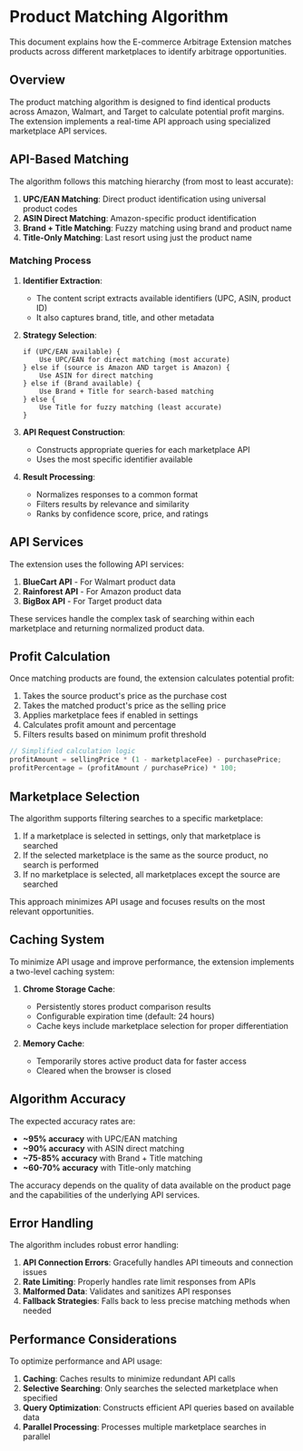 # Product Matching Algorithm

This document explains how the E-commerce Arbitrage Extension matches products across different marketplaces to identify arbitrage opportunities.

## Overview

The product matching algorithm is designed to find identical products across Amazon, Walmart, and Target to calculate potential profit margins. The extension implements a real-time API approach using specialized marketplace API services.

## API-Based Matching

The algorithm follows this matching hierarchy (from most to least accurate):

1. **UPC/EAN Matching**: Direct product identification using universal product codes
2. **ASIN Direct Matching**: Amazon-specific product identification
3. **Brand + Title Matching**: Fuzzy matching using brand and product name
4. **Title-Only Matching**: Last resort using just the product name

### Matching Process

1. **Identifier Extraction**:
   - The content script extracts available identifiers (UPC, ASIN, product ID)
   - It also captures brand, title, and other metadata

2. **Strategy Selection**:
   ```
   if (UPC/EAN available) {
       Use UPC/EAN for direct matching (most accurate)
   } else if (source is Amazon AND target is Amazon) {
       Use ASIN for direct matching
   } else if (Brand available) {
       Use Brand + Title for search-based matching
   } else {
       Use Title for fuzzy matching (least accurate)
   }
   ```

3. **API Request Construction**:
   - Constructs appropriate queries for each marketplace API
   - Uses the most specific identifier available

4. **Result Processing**:
   - Normalizes responses to a common format
   - Filters results by relevance and similarity
   - Ranks by confidence score, price, and ratings

## API Services

The extension uses the following API services:

1. **BlueCart API** - For Walmart product data
2. **Rainforest API** - For Amazon product data
3. **BigBox API** - For Target product data

These services handle the complex task of searching within each marketplace and returning normalized product data.

## Profit Calculation

Once matching products are found, the extension calculates potential profit:

1. Takes the source product's price as the purchase cost
2. Takes the matched product's price as the selling price
3. Applies marketplace fees if enabled in settings
4. Calculates profit amount and percentage
5. Filters results based on minimum profit threshold

```javascript
// Simplified calculation logic
profitAmount = sellingPrice * (1 - marketplaceFee) - purchasePrice;
profitPercentage = (profitAmount / purchasePrice) * 100;
```

## Marketplace Selection

The algorithm supports filtering searches to a specific marketplace:

1. If a marketplace is selected in settings, only that marketplace is searched
2. If the selected marketplace is the same as the source product, no search is performed
3. If no marketplace is selected, all marketplaces except the source are searched

This approach minimizes API usage and focuses results on the most relevant opportunities.

## Caching System

To minimize API usage and improve performance, the extension implements a two-level caching system:

1. **Chrome Storage Cache**:
   - Persistently stores product comparison results
   - Configurable expiration time (default: 24 hours)
   - Cache keys include marketplace selection for proper differentiation

2. **Memory Cache**:
   - Temporarily stores active product data for faster access
   - Cleared when the browser is closed

## Algorithm Accuracy

The expected accuracy rates are:

- **~95% accuracy** with UPC/EAN matching
- **~90% accuracy** with ASIN direct matching
- **~75-85% accuracy** with Brand + Title matching
- **~60-70% accuracy** with Title-only matching

The accuracy depends on the quality of data available on the product page and the capabilities of the underlying API services.

## Error Handling

The algorithm includes robust error handling:

1. **API Connection Errors**: Gracefully handles API timeouts and connection issues
2. **Rate Limiting**: Properly handles rate limit responses from APIs
3. **Malformed Data**: Validates and sanitizes API responses
4. **Fallback Strategies**: Falls back to less precise matching methods when needed

## Performance Considerations

To optimize performance and API usage:

1. **Caching**: Caches results to minimize redundant API calls
2. **Selective Searching**: Only searches the selected marketplace when specified
3. **Query Optimization**: Constructs efficient API queries based on available data
4. **Parallel Processing**: Processes multiple marketplace searches in parallel
